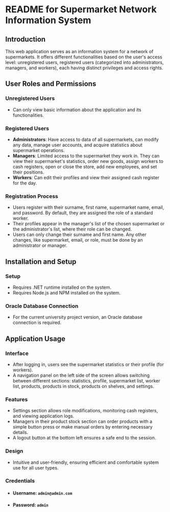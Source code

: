 # README for Supermarket Network Information System

## Introduction
This web application serves as an information system for a network of supermarkets. It offers different functionalities based on the user's access level: unregistered users, registered users (categorized into administrators, managers, and workers), each having distinct privileges and access rights.

## User Roles and Permissions

### Unregistered Users
- Can only view basic information about the application and its functionalities.

### Registered Users
- **Administrators**: Have access to data of all supermarkets, can modify any data, manage user accounts, and acquire statistics about supermarket operations.
- **Managers**: Limited access to the supermarket they work in. They can view their supermarket's statistics, order new goods, assign workers to cash registers, open or close the store, add new employees, and set their positions.
- **Workers**: Can edit their profiles and view their assigned cash register for the day.

### Registration Process
- Users register with their surname, first name, supermarket name, email, and password. By default, they are assigned the role of a standard worker.
- Their profiles appear in the manager's list of the chosen supermarket or the administrator's list, where their role can be changed.
- Users can only change their surname and first name. Any other changes, like supermarket, email, or role, must be done by an administrator or manager.

## Installation and Setup

### Setup
- Requires .NET runtime installed on the system.
- Requires Node.js and NPM installed on the system.

### Oracle Database Connection
- For the current university project version, an Oracle database connection is required.

## Application Usage

### Interface
- After logging in, users see the supermarket statistics or their profile (for workers).
- A navigation panel on the left side of the screen allows switching between different sections: statistics, profile, supermarket list, worker list, products, products in stock, products on shelves, and settings.

### Features
- Settings section allows role modifications, monitoring cash registers, and viewing application logs.
- Managers in their product stock section can order products with a simple button press or make manual orders by entering necessary details.
- A logout button at the bottom left ensures a safe end to the session.

### Design
- Intuitive and user-friendly, ensuring efficient and comfortable system use for all user types.

### Credentials
 - #### Username: `admin@admin.com`
 - #### Password: `admin`